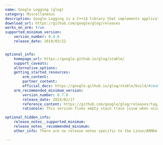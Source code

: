 ```yaml
---
name: Google Logging (glog)
category: Miscellaneous
description: Google Logging is a C++14 library that implements application-level logging, and it provides various helper macros and logging APIs based on C++-style streams.
download_url: https://github.com/google/glog/releases
works_on_arm: true
supported_minimum_version:
    version_number: 0.4.0
    release_date: 2019/03/22


optional_info:
    homepage_url: https://google.github.io/glog/stable/
    support_caveats:
    alternative_options:
    getting_started_resources:
        arm_content:
        partner_content:
        official_docs: https://google.github.io/glog/stable/build/#cmake
    arm_recommended_minimum_version:
        version_number: 0.7.0
        release_date: 2024/02/17
        reference_content: https://github.com/google/glog/releases/tag/v0.7.0
        rationale: This version fixes empty stack trace issue when using bazel on aarch64. Other highlights include C++ 14 support, Emscripten support, and many other fixes and enhancements.

optional_hidden_info:
    release_notes__supported_minimum:
    release_notes__recommended_minimum:
    other_info: There are no release notes specific to the Linux/ARM64 support, but the project can be built and tested from source using cmake, from version 0.4.0 onwards. before version 0.4.0, build fails on both AMD64 and ARM64 Linux platforms.

---
```

